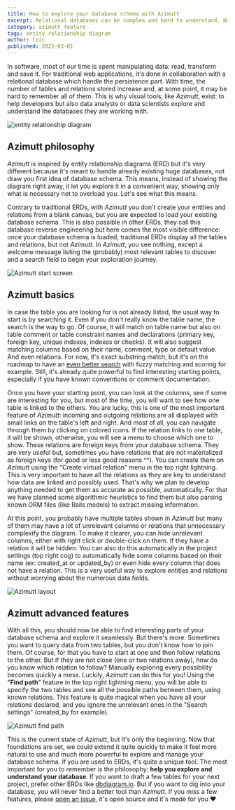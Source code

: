 ```yaml
---
title: How to explore your database schema with Azimutt
excerpt: Relational databases can be complex and hard to understand. Having a visual tool, like an entity relationship diagram (erd), help a lot. The best is when it's fully interactive and can follow your mind. Let's dig into Azimutt's abilities...
category: azimutt feature
tags: entity relationship diagram
author: loic
published: 2022-03-01
---
```


In software, most of our time is spent manipulating data: read, transform and save it. For traditional web applications, it's done in collaboration with a relational database which handle the persistence part. With time, the number of tables and relations stored increase and, at some point, it may be hard to remember all of them. This is why visual tools, like *Azimutt*, exist: to help developers but also data analysts or data scientists explore and understand the databases they are working with.

![entity relationship diagram]({{base_link}}/er-diagram.jpg)

## Azimutt philosophy

*Azimutt* is inspired by entity relationship diagrams (ERD) but it's very different because it's meant to handle already existing huge databases, not draw you first idea of database schema. This means, instead of showing the diagram right away, it let you explore it in a convenient way, showing only what is necessary not to overload you. Let's see what this means.

Contrary to traditional ERDs, with *Azimutt* you don't create your entities and relations from a blank canvas, but you are expected to load your existing database schema. This is also possible in other ERDs, they call this database reverse engineering but here comes the most visible difference: once your database schema is loaded, traditional ERDs display all the tables and relations, but not *Azimutt*. In *Azimutt*, you see nothing, except a welcome message listing the (probably) most relevant tables to discover and a search field to begin your exploration journey.

![Azimutt start screen]({{base_link}}/azimutt-start-screen.jpg)

## Azimutt basics

In case the table you are looking for is not already listed, the usual way to start is by searching it. Even if you don't really know the table name, the search is the way to go. Of course, it will match on table name but also on table comment or table constraint names and declarations (primary key, foreign key, unique indexes, indexes or checks). It will also suggest matching columns based on their name, comment, type or default value. And even relations.
For now, it's exact substring match, but it's on the roadmap to have an [even better search](https://github.com/azimuttapp/azimutt/issues/23) with fuzzy matching and scoring for example.
Still, it's already quite powerful to find interesting starting points, especially if you have known conventions or comment documentation.

Once you have your starting point, you can look at the columns, see if some are interesting for you, but most of the time, you will want to see how one table is linked to the others. You are lucky, this is one of the most important feature of *Azimutt*: incoming and outgoing relations are all displayed with small links on the table's left and right. And most of all, you can navigate through them by clicking on colored icons. If the relation links to one table, it will be shown, otherwise, you will see a menu to choose which one to show.
These relations are foreign keys from your database schema. They are very useful but, sometimes you have relations that are not materialized as foreign keys (for good or less good reasons ^^). You can create them on *Azimutt* using the "Create virtual relation" menu in the top right lightning. This is very important to have all the relations as they are key to understand how data are linked and possibly used. That's why we plan to develop anything needed to get them as accurate as possible, automatically. For that we have planned some algorithmic heuristics to find them but also parsing known ORM files (like Rails models) to extract missing information.

At this point, you probably have multiple tables shown in *Azimutt* but many of them may have a lot of unrelevant columns or relations that unnecessary complexify the diagram. To make it clearer, you can hide unrelevant columns, either with right click or double-click on them. If they have a relation it will be hidden. You can also do this automatically in the project settings (top right cog) to automatically hide some columns based on their name (ex: created_at or updated_by) or even hide every column that does not have a relation. This is a very useful way to explore entities and relations without worrying about the numerous data fields.

![Azimutt layout]({{base_link}}/azimutt-layout.jpg)

## Azimutt advanced features

With all this, you should now be able to find interesting parts of your database schema and explore it seamlessly. But there's more. Sometimes you want to query data from two tables, but you don't know how to join them. Of course, for that you have to start at one and then follow relations to the other. But if they are not close (one or two relations away), how do you know which relation to follow? Manually exploring every possibility becomes quickly a mess. Luckily, *Azimutt* can do this for you! Using the "**Find path**" feature in the top right lightning menu, you will be able to specify the two tables and see all the possible paths between them, using known relations. This feature is quite magical when you have all your relations declared, and you ignore the unrelevant ones in the "Search settings" (created_by for example).

![Azimutt find path]({{base_link}}/azimutt-find-path.jpg)

This is the current state of *Azimutt*, but it's only the beginning. Now that foundations are set, we could extend it quite quickly to make it feel more natural to use and much more powerful to explore and manage your database schema.
If you are used to ERDs, it's quite a unique tool. The most important for you to remember is the philosophy: **help you explore and understand your database**. If you want to draft a few tables for your next project, prefer other ERDs like [dbdiagram.io](https://dbdiagram.io). But if you want to dig into your database, you will never find a better tool than *Azimutt*. If you miss a few features, please [open an issue]({{issues_link}}), it's open source and it's made for you ♥️

